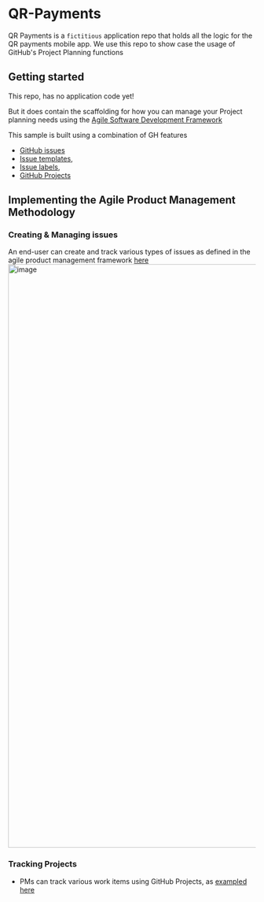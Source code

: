 # QR-Payments
QR Payments is a `fictitious` application repo that holds all the logic for the QR payments mobile app. We use this repo to show case the usage of GitHub's Project Planning functions

## Getting started
This repo, has no application code yet! 

But it does contain the scaffolding for how you can manage your Project planning needs using the [Agile Software Development Framework](https://www.agilealliance.org/agile101/)

This sample is built using a combination of GH features
- [GitHub issues](https://docs.github.com/en/issues/tracking-your-work-with-issues/about-issues)
- [Issue templates](https://docs.github.com/en/communities/using-templates-to-encourage-useful-issues-and-pull-requests/configuring-issue-templates-for-your-repository), 
- [Issue labels](https://docs.github.com/en/issues/using-labels-and-milestones-to-track-work/managing-labels), 
- [GitHub Projects](https://docs.github.com/en/issues/planning-and-tracking-with-projects/learning-about-projects/about-projects)

## Implementing the Agile Product Management Methodology
### Creating & Managing issues
An end-user can create and track various types of issues as defined in the agile product management framework [here](https://github.com/mohan-the-octocat/QR-Payments/issues/new/choose)
<img width="1185" alt="image" src="https://user-images.githubusercontent.com/83639549/196102378-7d2360d0-e996-4f93-8098-7a14def404a5.png">

### Tracking Projects
- PMs can track various work items using GitHub Projects, as [exampled here](https://github.com/users/mohan-the-octocat/projects/4/views/4)




